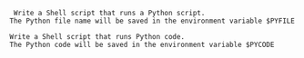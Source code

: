      Write a Shell script that runs a Python script.
    The Python file name will be saved in the environment variable $PYFILE
    
    Write a Shell script that runs Python code.
    The Python code will be saved in the environment variable $PYCODE
